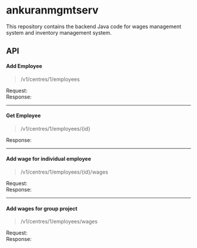 # ankuranmgmtserv
This repository contains the backend Java code for wages management system and inventory management system.

## API
#### Add Employee
> /v1/centres/1/employees

Request:
<br>
Response:
___
#### Get Employee
> /v1/centres/1/employees/{id}

Response:
___
#### Add wage for individual employee
> /v1/centres/1/employees/{id}/wages

Request:
<br>
Response:
___
#### Add wages for group project
> /v1/centres/1/employees/wages

Request:
<br>
Response:
